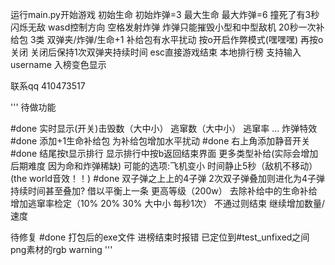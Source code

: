 运行main.py开始游戏
初始生命 初始炸弹=3 最大生命 最大炸弹=6
撞死了有3秒闪烁无敌
wasd控制方向 空格发射炸弹 炸弹只能摧毁小型和中型敌机
20秒一次补给包 3类 双弹夹/炸弹/生命+1 补给包有水平扰动
按o开启作弊模式(嘿嘿嘿) 再按o关闭 关闭后保持1次双弹夹持续时间
esc直接游戏结束
本地排行榜 支持输入username 入榜变色显示



联系qq 410473517


'''
待做功能

#done 实时显示(开关)击毁数（大中小） 逃窜数（大中小） 逃窜率 ...
炸弹特效
#done 添加+1生命补给包 为补给包增加水平扰动
#done 右上角添加静音开关
#done 结尾按t显示排行 显示排行中按b返回结束界面
更多类型补给(实际会增加后期难度 因为命和炸弹稀缺) 可能的选项:飞机变小 时间静止5秒（敌机不移动）(the world音效！！)
#done 双子弹之上上的4子弹 2次双子弹叠加则进化为4子弹 持续时间甚至叠加? 借以平衡上一条
更高等级（200w） 去除补给中的生命补给 增加逃窜率检定（10% 20% 30% 大中小 每秒1次） 不通过则结束 继续增加数量/速度





待修复
#done 打包后的exe文件 进榜结束时报错 已定位到#test_unfixed之间
png素材的rgb warning
'''
